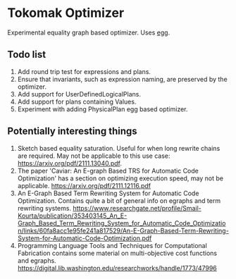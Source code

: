 <!---
  Licensed to the Apache Software Foundation (ASF) under one
  or more contributor license agreements.  See the NOTICE file
  distributed with this work for additional information
  regarding copyright ownership.  The ASF licenses this file
  to you under the Apache License, Version 2.0 (the
  "License"); you may not use this file except in compliance
  with the License.  You may obtain a copy of the License at

    http://www.apache.org/licenses/LICENSE-2.0

  Unless required by applicable law or agreed to in writing,
  software distributed under the License is distributed on an
  "AS IS" BASIS, WITHOUT WARRANTIES OR CONDITIONS OF ANY
  KIND, either express or implied.  See the License for the
  specific language governing permissions and limitations
  under the License.
-->
# Tokomak Optimizer

Experimental equality graph based optimizer. Uses [egg](https://github.com/egraphs-good/egg).
## Todo list
1. Add round trip test for expressions and plans.
2. Ensure that invariants, such as expression naming, are preserved by the optimizer.
3. Add support for UserDefinedLogicalPlans.
4. Add support for plans containing Values. 
5. Experiment with adding PhysicalPlan egg based optimizer.


## Potentially interesting things
1. Sketch based equality saturation. Useful for when long rewrite chains are required. May not be applicable to this use case: https://arxiv.org/pdf/2111.13040.pdf.
2. The paper 'Caviar: An E-graph Based TRS for Automatic Code Optimization' has a section on optimizing execution speed, may not be applicable. https://arxiv.org/pdf/2111.12116.pdf
3. An E-Graph Based Term Rewriting System for Automatic Code Optimization. Contains quite a bit of general info on egraphs and term rewriting systems. https://www.researchgate.net/profile/Smail-Kourta/publication/353403145_An_E-Graph_Based_Term_Rewriting_System_for_Automatic_Code_Optimization/links/60fa8acc1e95fe241a817529/An-E-Graph-Based-Term-Rewriting-System-for-Automatic-Code-Optimization.pdf
4. Programming Language Tools and Techniques for Computational Fabrication contains some material on multi-objective cost functions and egraphs. https://digital.lib.washington.edu/researchworks/handle/1773/47996